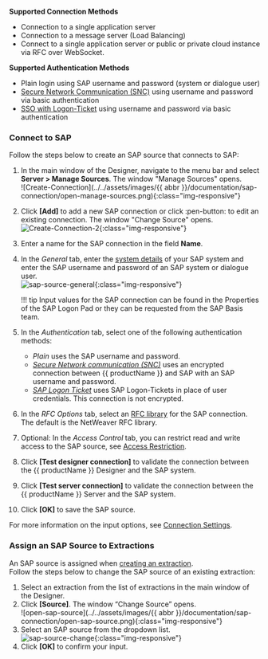 
**Supported Connection Methods** 

- Connection to a single application server
- Connection to a message server (Load Balancing) 
- Connect to a single application server or public or private cloud instance via RFC over WebSocket.

**Supported Authentication Methods**

- Plain login using SAP username and password (system or dialogue user)
- [Secure Network Communication (SNC)](snc-authentication.md) using username and password via basic authentication
- [SSO with Logon-Ticket](sso-with-logon-ticket-md) using username and password via basic authentication

### Connect to SAP

Follow the steps below to create an SAP source that connects to SAP:

1. In the main window of the Designer, navigate to the menu bar and select **Server > Manage Sources**. The window "Manage Sources" opens.  <br>
![Create-Connection](../../assets/images/{{ abbr }}/documentation/sap-connection/open-manage-sources.png){:class="img-responsive"}
2. Click **[Add]** to add a new SAP connection or click :pen-button: to edit an existing connection. The window "Change Source" opens. <br>
![Create-Connection-2](../../assets/images/documentation/sap-connection/sap-source-manage.png){:class="img-responsive"}
3. Enter a name for the SAP connection in the field **Name**.
4. In the *General* tab, enter the [system details](settings.md#link) of your SAP system and enter the SAP username and password of an SAP system or dialogue user.  <br>
![sap-source-general](../../assets/images/documentation/sap-connection/sap-source-general.png){:class="img-responsive"}

	!!! tip
		Input values for the SAP connection can be found in the Properties of the SAP Logon Pad or they can be requested from the SAP Basis team.
		
4. In the *Authentication* tab, select one of the following authentication methods:
	- *Plain* uses the SAP username and password.
	- [*Secure Network communication (SNC)*](snc-authentication.md) uses an encrypted connection between {{ productName }} and SAP with an SAP username and password.
	- [*SAP Logon Ticket*](sso-logon-ticket.md) uses SAP Logon-Tickets in place of user credentials. This connection is not encrypted.
5. In the *RFC Options* tab, select an [RFC library](settings.md#rfc-libraries) for the SAP connection. The default is the NetWeaver RFC library.
6. Optional: In the *Access Control* tab, you can restrict read and write access to the SAP source, see [Access Restriction](#link).
7. Click **[Test designer connection]** to validate the connection between the {{ productName }} Designer and the SAP system. 
8. Click **[Test server connection]** to validate the connection between the {{ productName }} Server and the SAP system. 
9. Click **[OK]** to save the SAP source.

For more information on the input options, see [Connection Settings](settings.md).

### Assign an SAP Source to Extractions

An SAP source is assigned when [creating an extraction](#link). <br>
Follow the steps below to change the SAP source of an existing extraction:

1. Select an extraction from the list of extractions in the main window of the Designer.
2. Click **[Source]**. The window “Change Source” opens.<br>
![open-sap-source](../../assets/images/{{ abbr }}/documentation/sap-connection/open-sap-source.png){:class="img-responsive"}
3. Select an SAP source from the dropdown list.<br>
![sap-source-change](../../assets/images/documentation/sap-connection/sap-source-change.png){:class="img-responsive"}
4. Click **[OK]** to confirm your input.